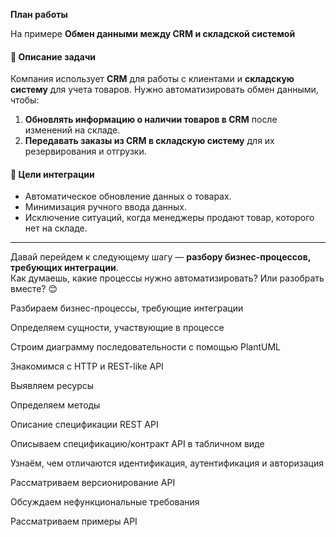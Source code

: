 **План работы** 

На примере **Обмен данными между CRM и складской системой**

#### 📌 **Описание задачи**  
Компания использует **CRM** для работы с клиентами и **складскую систему** для учета товаров. Нужно автоматизировать обмен данными, чтобы:  
1. **Обновлять информацию о наличии товаров в CRM** после изменений на складе.  
2. **Передавать заказы из CRM в складскую систему** для их резервирования и отгрузки.  

#### 🎯 **Цели интеграции**  
- Автоматическое обновление данных о товарах.  
- Минимизация ручного ввода данных.  
- Исключение ситуаций, когда менеджеры продают товар, которого нет на складе.  

---  
Давай перейдем к следующему шагу — **разбору бизнес-процессов, требующих интеграции**.  
Как думаешь, какие процессы нужно автоматизировать? Или разобрать вместе? 😊

Разбираем бизнес-процессы, требующие интеграции

Определяем сущности, участвующие в процессе

Строим диаграмму последовательности с помощью PlantUML

Знакомимся с HTTP и REST-like API

Выявляем ресурсы

Определяем методы

Описание спецификации REST API

Описываем спецификацию/контракт API в табличном виде

Узнаём, чем отличаются идентификация, аутентификация и авторизация

Рассматриваем версионирование API

Обсуждаем нефункциональные требования

Рассматриваем примеры API

